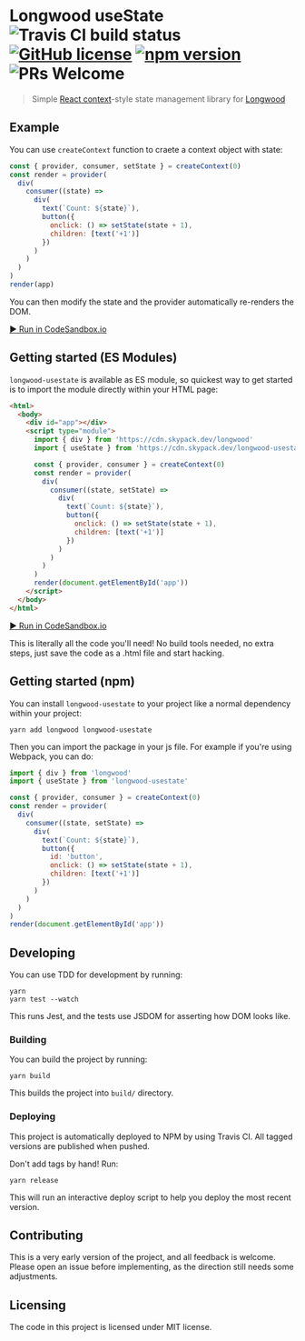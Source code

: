 # Longwood useState    ![Travis CI build status](https://travis-ci.org/jehna/longwood-usestate.svg?branch=master) [![GitHub license](https://img.shields.io/badge/license-MIT-blue.svg)](./LICENSE) [![npm version](https://img.shields.io/npm/v/longwood-usestate.svg?style=flat)](https://www.npmjs.com/package/longwood-usestate) ![PRs Welcome](https://img.shields.io/badge/PRs-welcome-brightgreen.svg)

> Simple [React context](https://reactjs.org/docs/context.html)-style state management library for [Longwood](https://github.com/jehna/longwood)

## Example

You can use `createContext` function to craete a context object with state:

```js
const { provider, consumer, setState } = createContext(0)
const render = provider(
  div(
    consumer((state) =>
      div(
        text(`Count: ${state}`),
        button({
          onclick: () => setState(state + 1),
          children: [text('+1')]
        })
      )
    )
  )
)
render(app)
```

You can then modify the state and the provider automatically re-renders the DOM.

[▶️ Run in CodeSandbox.io](https://codesandbox.io/s/blissful-montalcini-4kqlc)

## Getting started (ES Modules)

`longwood-usestate` is available as ES module, so quickest way to get started is
to import the module directly within your HTML page:

```html
<html>
  <body>
    <div id="app"></div>
    <script type="module">
      import { div } from 'https://cdn.skypack.dev/longwood'
      import { useState } from 'https://cdn.skypack.dev/longwood-usestate'

      const { provider, consumer } = createContext(0)
      const render = provider(
        div(
          consumer((state, setState) =>
            div(
              text(`Count: ${state}`),
              button({
                onclick: () => setState(state + 1),
                children: [text('+1')]
              })
            )
          )
        )
      )
      render(document.getElementById('app'))
    </script>
  </body>
</html>
```

[▶️ Run in CodeSandbox.io](https://codesandbox.io/s/smoosh-sky-xu3w6)

This is literally all the code you'll need! No build tools needed, no extra
steps, just save the code as a .html file and start hacking.

## Getting started (npm)

You can install `longwood-usestate` to your project like a normal dependency
within your project:

```
yarn add longwood longwood-usestate
```

Then you can import the package in your js file. For example if you're using
Webpack, you can do:

```js
import { div } from 'longwood'
import { useState } from 'longwood-usestate'

const { provider, consumer } = createContext(0)
const render = provider(
  div(
    consumer((state, setState) =>
      div(
        text(`Count: ${state}`),
        button({
          id: 'button',
          onclick: () => setState(state + 1),
          children: [text('+1')]
        })
      )
    )
  )
)
render(document.getElementById('app'))
```

## Developing

You can use TDD for development by running:

```
yarn
yarn test --watch
```

This runs Jest, and the tests use JSDOM for asserting how DOM looks like.

### Building

You can build the project by running:

```shell
yarn build
```

This builds the project into `build/` directory.

### Deploying

This project is automatically deployed to NPM by using Travis CI. All tagged
versions are published when pushed.

Don't add tags by hand! Run:

```shell
yarn release
```

This will run an interactive deploy script to help you deploy the most recent
version.

## Contributing

This is a very early version of the project, and all feedback is welcome. Please
open an issue before implementing, as the direction still needs some
adjustments.

## Licensing

The code in this project is licensed under MIT license.
